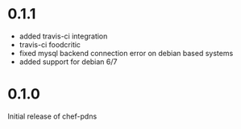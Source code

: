 # 0.1.1
* added travis-ci integration
* travis-ci foodcritic
* fixed mysql backend connection error on debian based systems
* added support for debian 6/7

# 0.1.0
Initial release of chef-pdns
